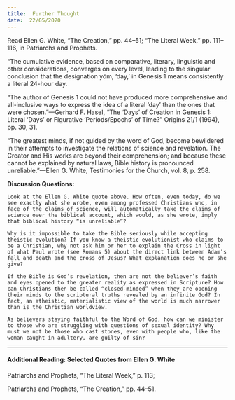 ```yaml
---
title:  Further Thought
date:  22/05/2020
---
```


Read Ellen G. White, “The Creation,” pp. 44–51; “The Literal Week,” pp. 111–116, in Patriarchs and Prophets.

“The cumulative evidence, based on comparative, literary, linguistic and other considerations, converges on every level, leading to the singular conclusion that the designation yôm, ‘day,’ in Genesis 1 means consistently a literal 24-hour day.

“The author of Genesis 1 could not have produced more comprehensive and all-inclusive ways to express the idea of a literal ‘day’ than the ones that were chosen.”—Gerhard F. Hasel, “The ‘Days’ of Creation in Genesis 1: Literal ‘Days’ or Figurative ‘Periods/Epochs’ of Time?” Origins 21/1 (1994), pp. 30, 31.

“The greatest minds, if not guided by the word of God, become bewildered in their attempts to investigate the relations of science and revelation. The Creator and His works are beyond their comprehension; and because these cannot be explained by natural laws, Bible history is pronounced unreliable.”—Ellen G. White, Testimonies for the Church, vol. 8, p. 258.

**Discussion Questions:**

`Look at the Ellen G. White quote above. How often, even today, do we see exactly what she wrote, even among professed Christians who, in face of the claims of science, will automatically take the claims of science over the biblical account, which would, as she wrote, imply that biblical history “is unreliable”?`

`Why is it impossible to take the Bible seriously while accepting theistic evolution? If you know a theistic evolutionist who claims to be a Christian, why not ask him or her to explain the Cross in light of what Paul wrote (see Romans 5) about the direct link between Adam’s fall and death and the cross of Jesus? What explanation does he or she give?`

`If the Bible is God’s revelation, then are not the believer’s faith and eyes opened to the greater reality as expressed in Scripture? How can Christians then be called “closed-minded” when they are opening their minds to the scriptural truths revealed by an infinite God? In fact, an atheistic, materialistic view of the world is much narrower than is the Christian worldview.`

`As believers staying faithful to the Word of God, how can we minister to those who are struggling with questions of sexual identity? Why must we not be those who cast stones, even with people who, like the woman caught in adultery, are guilty of sin?`

---

#### Additional Reading: Selected Quotes from Ellen G. White

Patriarchs and Prophets, “The Literal Week,” p. 113;

Patriarchs and Prophets, “The Creation,” pp. 44–51.